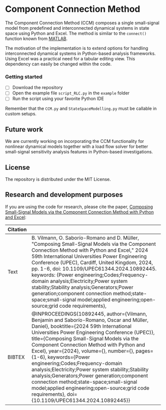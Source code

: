 # Component Connection Method
The Component Connection Method (CCM) composes a single small-signal model from predefined and interconnected dynamical systems in state space using Python and Excel. The method is similar to the `connect()` function known from [MATLAB](https://se.mathworks.com/help/control/ref/dynamicsystem.connect.html). 

The motivation of the implementation is to extend options for handling interconnected dynamical systems in Python-based analysis frameworks. Using Excel was a practical need for a tabular editing view. This dependency can easily be changed within the code.

### Getting started
- [ ] Download the repository
- [ ] Open the example file `script_RLC.py` in the `example` folder
- [ ] Run the script using your favorite Python IDE

Remember that the `CCM.py` and `StateSpaceModelling.py` must be callable in custom setups.

## Future work
We are currently working on incorporating the CCM functionality for nonlinear dynamical models together with a load flow solver for better small-signal sensitivity analysis features in Python-based investigations.

## License
The repository is distributed under the MIT License.

## Research and development purposes
If you are using the code for research, please cite the paper, [Composing Small-Signal Models via the Component Connection Method with Python and Excel](https://ieeexplore.ieee.org/document/10892445):

|Citation||
|----|----|
|Text|B. Vilmann, O. Saborío-Romano and D. Müller, "Composing Small-Signal Models via the Component Connection Method with Python and Excel," 2024 59th International Universities Power Engineering Conference (UPEC), Cardiff, United Kingdom, 2024, pp. 1-6, doi: 10.1109/UPEC61344.2024.10892445. keywords: {Power engineering;Codes;Frequency-domain analysis;Electricity;Power system stability;Stability analysis;Generators;Power generation;component connection method;state-space;small-signal model;applied engineering;open-source;grid code requirements},|
|BIBTEX|@INPROCEEDINGS{10892445, author={Vilmann, Benjamin and Saborío-Romano, Oscar and Müller, Daniel},   booktitle={2024 59th International Universities Power Engineering Conference (UPEC)},    title={Composing Small-Signal Models via the Component Connection Method with Python and Excel},    year={2024},   volume={},   number={},    pages={1-6},   keywords={Power engineering;Codes;Frequency-domain analysis;Electricity;Power system stability;Stability analysis;Generators;Power generation;component connection method;state-space;small-signal model;applied engineering;open-source;grid code requirements}, doi={10.1109/UPEC61344.2024.10892445}}|
